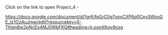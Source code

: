 Click on the link to open Project_4 - 

https://docs.google.com/document/d/1grKifqGrC0g7vovCXP6q0CpyStIfosGE_Iz1OzAuJmw/edit?resourcekey=0-Thlqn8w2pNcEx4MJ0WbFKQ#heading=h.oox49ujy9cxg

